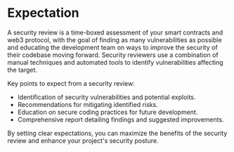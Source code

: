 # Expectation

A security review is a time-boxed assessment of your smart contracts and web3 protocol, with the goal of finding as many vulnerabilities as possible and educating the development team on ways to improve the security of their codebase moving forward. Security reviewers use a combination of manual techniques and automated tools to identify vulnerabilities affecting the target.

Key points to expect from a security review:
- Identification of security vulnerabilities and potential exploits.
- Recommendations for mitigating identified risks.
- Education on secure coding practices for future development.
- Comprehensive report detailing findings and suggested improvements.

By setting clear expectations, you can maximize the benefits of the security review and enhance your project's security posture.
